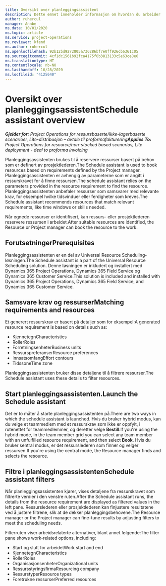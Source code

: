 ```yaml
---
title: Oversikt over planleggingsassistent
description: Dette emnet inneholder informasjon om hvordan du arbeider med planleggingsassistenten for å bestille ressurser.
author: ruhercul
manager: Annbe
ms.date: 10/01/2020
ms.topic: article
ms.service: project-operations
ms.reviewer: kfend
ms.author: ruhercul
ms.openlocfilehash: 92b12bd9272805a736286bf7e0ff926cb6361c05
ms.sourcegitcommit: 4cf1dc1561b92fca4175f0b3813133c5e63ce8e6
ms.translationtype: HT
ms.contentlocale: nb-NO
ms.lasthandoff: 10/28/2020
ms.locfileid: "4125640"
---
```

# <a name="schedule-assistant-overview"></a><span data-ttu-id="35a1a-103">Oversikt over planleggingsassistent</span><span class="sxs-lookup"><span data-stu-id="35a1a-103">Schedule assistant overview</span></span>

<span data-ttu-id="35a1a-104">_**Gjelder for:** Project Operations for ressursbaserte/ikke-lagerbaserte scenarioer, Lite-distribusjon – avtale til proformafakturering_</span><span class="sxs-lookup"><span data-stu-id="35a1a-104">_**Applies To:** Project Operations for resource/non-stocked based scenarios, Lite deployment - deal to proforma invoicing_</span></span>

<span data-ttu-id="35a1a-105">Planleggingsassistenten brukes til å reservere ressurser basert på behov som er definert av prosjektlederen.</span><span class="sxs-lookup"><span data-stu-id="35a1a-105">The Schedule assistant is used to book resources based on requirements defined by the Project manager.</span></span> <span data-ttu-id="35a1a-106">Planleggingsassistenten er avhengig av parameterne som er angitt i ressurskravet for å finne ressursen.</span><span class="sxs-lookup"><span data-stu-id="35a1a-106">The schedule assistant relies on the parameters provided in the resource requirement to find the resource.</span></span> <span data-ttu-id="35a1a-107">Planleggingsassistenten anbefaler ressurser som samsvarer med relevante krav, for eksempel hvilke tidsvinduer eller ferdigheter som kreves.</span><span class="sxs-lookup"><span data-stu-id="35a1a-107">The Schedule assistant recommends resources that match relevant requirements, like time windows or skills needed.</span></span>

<span data-ttu-id="35a1a-108">Når egnede ressurser er identifisert, kan ressurs- eller prosjektlederen reservere ressursen i arbeidet.</span><span class="sxs-lookup"><span data-stu-id="35a1a-108">After suitable resources are identified, the Resource or Project manager can book the resource to the work.</span></span>

## <a name="prerequisites"></a><span data-ttu-id="35a1a-109">Forutsetninger</span><span class="sxs-lookup"><span data-stu-id="35a1a-109">Prerequisites</span></span>

<span data-ttu-id="35a1a-110">Planleggingsassistenten er en del av Universal Resource Scheduling-løsningen.</span><span class="sxs-lookup"><span data-stu-id="35a1a-110">The Schedule assistant is a part of the Universal Resource Scheduling solution.</span></span> <span data-ttu-id="35a1a-111">Denne løsningen er inkludert og installert med Dynamics 365 Project Operations, Dynamics 365 Field Service og Dynamics 365 Customer Service.</span><span class="sxs-lookup"><span data-stu-id="35a1a-111">This solution is included and installed with Dynamics 365 Project Operations, Dynamics 365 Field Service, and Dynamics 365 Customer Service.</span></span>

## <a name="matching-requirements-and-resources"></a><span data-ttu-id="35a1a-112">Samsvare krav og ressurser</span><span class="sxs-lookup"><span data-stu-id="35a1a-112">Matching requirements and resources</span></span>

<span data-ttu-id="35a1a-113">Et generert ressurskrav er basert på detaljer som for eksempel:</span><span class="sxs-lookup"><span data-stu-id="35a1a-113">A generated resource requirement is based on details such as:</span></span>

-   <span data-ttu-id="35a1a-114">Kjennetegn</span><span class="sxs-lookup"><span data-stu-id="35a1a-114">Characteristics</span></span>
-   <span data-ttu-id="35a1a-115">Roller</span><span class="sxs-lookup"><span data-stu-id="35a1a-115">Roles</span></span>
-   <span data-ttu-id="35a1a-116">Forretningsenheter</span><span class="sxs-lookup"><span data-stu-id="35a1a-116">Business units</span></span>
-   <span data-ttu-id="35a1a-117">Ressurspreferanser</span><span class="sxs-lookup"><span data-stu-id="35a1a-117">Resource preferences</span></span>
-   <span data-ttu-id="35a1a-118">Innsatsomfang</span><span class="sxs-lookup"><span data-stu-id="35a1a-118">Effort contours</span></span>
-   <span data-ttu-id="35a1a-119">Tidssone</span><span class="sxs-lookup"><span data-stu-id="35a1a-119">Time zone</span></span>

<span data-ttu-id="35a1a-120">Planleggingsassistenten bruker disse detaljene til å filtrere ressurser.</span><span class="sxs-lookup"><span data-stu-id="35a1a-120">The Schedule assistant uses these details to filter resources.</span></span>

## <a name="launch-the-schedule-assistant"></a><span data-ttu-id="35a1a-121">Start planleggingsassistenten.</span><span class="sxs-lookup"><span data-stu-id="35a1a-121">Launch the Schedule assistant</span></span>

<span data-ttu-id="35a1a-122">Det er to måter å starte planleggingsassistenten på.</span><span class="sxs-lookup"><span data-stu-id="35a1a-122">There are two ways in which the schedule assistant is launched.</span></span> <span data-ttu-id="35a1a-123">Hvis du bruker hybrid modus, kan du velge et teammedlem med et ressurskrav som ikke er oppfylt, i rutenettet for teammedlemmer, og deretter velge **Bestill**.</span><span class="sxs-lookup"><span data-stu-id="35a1a-123">If you're using the hybrid mode, in the team member grid you can select any team member with an unfulfilled resource requirement, and then select **Book**.</span></span> <span data-ttu-id="35a1a-124">Hvis du bruker sentral modus, er det ressurslederen som finner og velger ressursen.</span><span class="sxs-lookup"><span data-stu-id="35a1a-124">If you're using the central mode, the Resource manager finds and selects the resource.</span></span>

## <a name="schedule-assistant-filters"></a><span data-ttu-id="35a1a-125">Filtre i planleggingsassistenten</span><span class="sxs-lookup"><span data-stu-id="35a1a-125">Schedule assistant filters</span></span>

<span data-ttu-id="35a1a-126">Når planleggingsassistenten kjører, vises detaljene fra ressurskravet som filtrerte verdier i den venstre ruten.</span><span class="sxs-lookup"><span data-stu-id="35a1a-126">After the Schedule assistant runs, the details from the resource requirement are displayed as filtered values in the left pane.</span></span> <span data-ttu-id="35a1a-127">Ressurslederen eller prosjektlederen kan finjustere resultatene ved å justere filtrene, slik at de dekker planleggingsbehovene.</span><span class="sxs-lookup"><span data-stu-id="35a1a-127">The Resource manager or the Project manager can fine-tune results by adjusting filters to meet the scheduling needs.</span></span>

<span data-ttu-id="35a1a-128">Filterruten viser arbeidsrelaterte alternativer, blant annet følgende:</span><span class="sxs-lookup"><span data-stu-id="35a1a-128">The filter pane shows work-related options, including:</span></span>

-   <span data-ttu-id="35a1a-129">Start og slutt for arbeidet</span><span class="sxs-lookup"><span data-stu-id="35a1a-129">Work start and end</span></span>
-   <span data-ttu-id="35a1a-130">Kjennetegn</span><span class="sxs-lookup"><span data-stu-id="35a1a-130">Characteristics</span></span>
-   <span data-ttu-id="35a1a-131">Roller</span><span class="sxs-lookup"><span data-stu-id="35a1a-131">Roles</span></span>
-   <span data-ttu-id="35a1a-132">Organisasjonsenheter</span><span class="sxs-lookup"><span data-stu-id="35a1a-132">Organizational units</span></span>
-   <span data-ttu-id="35a1a-133">Ressursstyringsfirma</span><span class="sxs-lookup"><span data-stu-id="35a1a-133">Resourcing company</span></span>
-   <span data-ttu-id="35a1a-134">Ressurstyper</span><span class="sxs-lookup"><span data-stu-id="35a1a-134">Resource types</span></span>
-   <span data-ttu-id="35a1a-135">Foretrukne ressurser</span><span class="sxs-lookup"><span data-stu-id="35a1a-135">Preferred resources</span></span>
